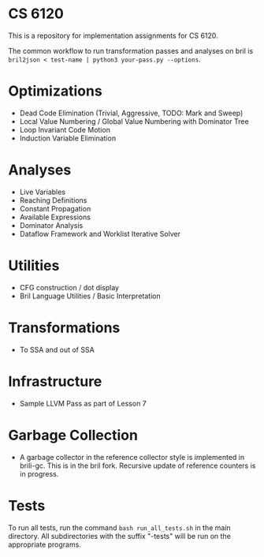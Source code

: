 # CS 6120

This is a repository for implementation assignments for CS 6120.

The common workflow to run transformation passes and analyses on bril is 
`bril2json < test-name | python3 your-pass.py --options`.

# Optimizations
- Dead Code Elimination (Trivial, Aggressive, TODO: Mark and Sweep)
- Local Value Numbering / Global Value Numbering with Dominator Tree
- Loop Invariant Code Motion 
- Induction Variable Elimination 

# Analyses
- Live Variables 
- Reaching Definitions 
- Constant Propagation
- Available Expressions
- Dominator Analysis
- Dataflow Framework and Worklist Iterative Solver

# Utilities
- CFG construction / dot display
- Bril Language Utilities / Basic Interpretation

# Transformations
- To SSA and out of SSA

# Infrastructure
- Sample LLVM Pass as part of Lesson 7

# Garbage Collection
- A garbage collector in the reference collector style is implemented in brili-gc. This is in the bril fork. Recursive update of reference counters is in progress.

# Tests

To run all tests, run the command `bash run_all_tests.sh` in the main directory.
All subdirectories with the suffix "-tests" will be run on the appropriate programs.
